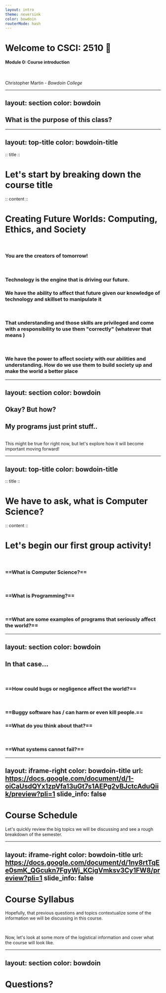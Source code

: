 ```yaml
---
layout: intro
theme: neversink
color: bowdoin
routerMode: hash
---
```


# Welcome to CSCI: 2510 👋
#### Module 0: Course introduction

<br>

Christopher Martin - _Bowdoin College_ <a href="https://bowdoin.edu/" class="ns-c-iconlink"><mdi-open-in-new /></a>

---
layout: section
color: bowdoin
---

## What is the purpose of this class?

<twemoji-thinking-face v-drag="[813,227,96,89]" />

---
layout: top-title
color: bowdoin-title
---

:: title ::

# Let's start by breaking down the course title

:: content ::

<h1>
<span v-mark="{at: 1, color: '#F00'}">Creating Future Worlds</span>:
<span v-mark="{at: 2, color: '#F00'}">Computing</span>,
<span v-mark="{at: 3, color: '#F00'}">Ethics</span>, and
<span v-mark="{at: 4, color: '#F00'}">Society</span>
</h1>

<br>

<v-click at="1">
<h3>You are the creators of tomorrow!</h3>
</v-click>

<br>

<v-click at="2">
<h3>Technology is the engine that is driving our future.</h3>
<h3>We have the ability to affect that future given our knowledge of technology and skillset to manipulate it</h3>
</v-click>

<br>

<v-click at="3">
<h3>That understanding and those skills are privileged and come with a responsibility to use them "correctly" (whatever that means <twemoji-zany-face />)</h3>
</v-click>

<br>

<v-click at="4">
<h3>We have the power to affect society with our abilities and understanding. How do we use them to build society up and make the world a better place</h3>
</v-click>

---
layout: section
color: bowdoin
---

<h2>
Okay? But how?
</h2>
<h2>
<span v-mark="{at: 1, color: '#F00', type: 'strike-through'}">My programs just print stuff..</span>
</h2>
 

<twemoji-thinking-face v-drag="[813,227,96,89]" />

<br>

<v-click>
This might be true for right now, but let's explore how it will become important moving forward!
</v-click>

---
layout: top-title
color: bowdoin-title
---

:: title ::

# We have to ask, what is Computer Science?

:: content ::

# Let's begin our first group activity!

<br>

### ==What is Computer Science?==

<br>

### ==What is Programming?==

<br>

### ==What are some examples of programs that seriously affect the world?==

<twemoji-thinking-face v-drag="[780,120,96,89]" />

---
layout: section
color: bowdoin
---

## In that case...

<br>

### ==How could bugs or negligence affect the world?==
<br>

### ==Buggy software has / can harm or even kill people.==
### ==What do you think about that?==

<br>

### ==What systems cannot fail?==

<twemoji-bug v-drag="[852,106,96,89]" />

---
layout: iframe-right
color: bowdoin-title
url: https://docs.google.com/document/d/1-oiCaUsdQYx1zpVfa13uGt7s1AEPg2vBJctcAduQiik/preview?pli=1
slide_info: false
---

# Course Schedule

Let's quickly review the big topics we will be discussing and see a rough breakdown of the semester.

---
layout: iframe-right
color: bowdoin-title
url: https://docs.google.com/document/d/1ny8rtTqEe0smK_QGcukn7FgyWj_KCigVmksv3Cy1FW8/preview?pli=1
slide_info: false
---

# Course Syllabus

Hopefully, that previous questions and topics contextualize some of the information we will be discussing in this course.

<br>

Now, let's look at some more of the logistical information and cover what the course will look like.

---
layout: section
color: bowdoin
---

# Questions?

<twemoji-thinking-face v-drag="[813,227,96,89]" />
